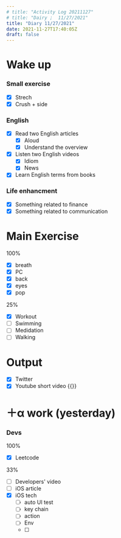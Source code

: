 ```yaml
---
# title: "Activity Log 20211127"
# title: "Dairy ;  11/27/2021"
title: "Diary 11/27/2021"  
date: 2021-11-27T17:40:05Z
draft: false
---
```


# Wake up

### Small exercise

- [x]  Strech
- [x]  Crush + side

### English

- [x]  Read two English articles
    - [x]  Aloud
    - [x]  Understand the overview
- [x]  Listen two English videos
    - [x]  Idiom
    - [x]  News
- [x]  Learn English terms from books

### Life enhancment

- [x]  Something related to finance
- [x]  Something related to communication

# Main Exercise

100%

- [x]  breath
- [x]  PC
- [x]  back
- [x]  eyes
- [x]  pop

25%

- [x]  Workout
- [ ]  Swimming
- [ ]  Medidation
- [ ]  Walking

# Output

- [x]  Twitter
- [x]  Youtube short video {{<youtube MKxJGaKo8so>}}

# ＋α work (yesterday)

### Devs

100%

- [x]  Leetcode

33%

- [ ]  Developers' video
- [ ]  iOS article
- [x]  iOS tech
    - [ ]  auto UI test
    - [ ]  key chain
    - [ ]  action
    - [ ]  Env
    - [ ]